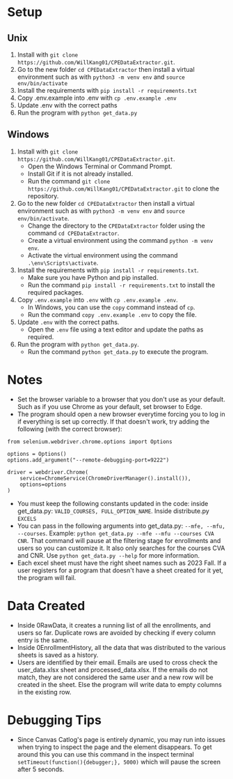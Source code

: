 # Setup
## Unix
1. Install with ```git clone https://github.com/WillKang01/CPEDataExtractor.git```.
2. Go to the new folder ```cd CPEDataExtractor``` then install a virtual environment such as with ```python3 -m venv env``` and ```source env/bin/activate```
3. Install the requirements with ```pip install -r requirements.txt```
4. Copy .env.example into .env with ```cp .env.example .env```
5. Update .env with the correct paths
6. Run the program with ```python get_data.py```

## Windows
1. Install with `git clone https://github.com/WillKang01/CPEDataExtractor.git`.
   - Open the Windows Terminal or Command Prompt.
   - Install Git if it is not already installed.
   - Run the command `git clone https://github.com/WillKang01/CPEDataExtractor.git` to clone the repository.
2. Go to the new folder `cd CPEDataExtractor` then install a virtual environment such as with `python3 -m venv env` and `source env/bin/activate`.
   - Change the directory to the `CPEDataExtractor` folder using the command `cd CPEDataExtractor`.
   - Create a virtual environment using the command `python -m venv env`.
   - Activate the virtual environment using the command `.\env\Scripts\activate`.
3. Install the requirements with `pip install -r requirements.txt`.
   - Make sure you have Python and pip installed.
   - Run the command `pip install -r requirements.txt` to install the required packages.
4. Copy `.env.example` into `.env` with `cp .env.example .env`.
   - In Windows, you can use the `copy` command instead of `cp`.
   - Run the command `copy .env.example .env` to copy the file.
5. Update `.env` with the correct paths.
   - Open the `.env` file using a text editor and update the paths as required.
6. Run the program with `python get_data.py`.
   - Run the command `python get_data.py` to execute the program.

# Notes
- Set the browser variable to a browser that you don't use as your default. Such as if you use Chrome as your default, set browser to Edge.
- The program should open a new browser everytime forcing you to log in if everything is set up correctly.
If that doesn't work, try adding the following (with the correct browser):
```
from selenium.webdriver.chrome.options import Options

options = Options()
options.add_argument("--remote-debugging-port=9222")

driver = webdriver.Chrome(
    service=ChromeService(ChromeDriverManager().install()),
    options=options
)
```
- You must keep the following constants updated in the code: inside get_data.py: ```VALID_COURSES, FULL_OPTION_NAME```. Inside distribute.py ```EXCELS```
- You can pass in the following arguments into get_data.py: ```--mfe, --mfu, --courses```. Example: ```python get_data.py --mfe --mfu --courses CVA CNR```.
That command will pause at the filtering stage for enrollments and users so you can customize it. It also only searches for the courses CVA and CNR. Use ```python get_data.py --help```
for more information.
- Each excel sheet must have the right sheet names such as 2023 Fall. If a user registers for a program that doesn't have a sheet created for it yet, the program will fail.

# Data Created
- Inside 0RawData, it creates a running list of all the enrollments, and users so far. Duplicate rows are avoided by checking if every column entry is the same.
- Inside 0EnrollmentHistory, all the data that was distributed to the various sheets is saved as a history.
- Users are identified by their email. Emails are used to cross check the user_data.xlsx sheet and processed_data.xlsx. If the emails do not match, they are not considered the same user
and a new row will be created in the sheet. Else the program will write data to empty columns in the existing row.

# Debugging Tips
- Since Canvas Catlog's page is entirely dynamic, you may run into issues when trying to inspect the page and the element disappears. To get around this you can use this command in the inspect terminal ```setTimeout(function(){debugger;}, 5000)``` which will pause the screen after 5 seconds.
